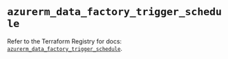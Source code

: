 # `azurerm_data_factory_trigger_schedule`

Refer to the Terraform Registry for docs: [`azurerm_data_factory_trigger_schedule`](https://registry.terraform.io/providers/hashicorp/azurerm/3.103.0/docs/resources/data_factory_trigger_schedule).

